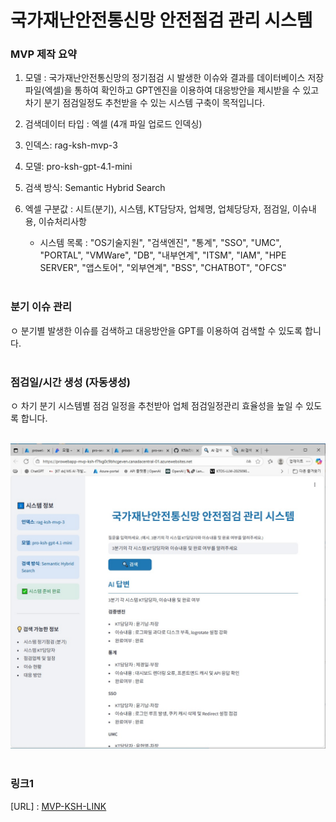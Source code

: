 # 국가재난안전통신망 안전점검 관리 시스템
### MVP 제작 요약

 1. 모델 : 국가재난안전통신망의 정기점검 시 발생한 이슈와 결과를 데이터베이스 저장파일(엑셀)을 통하여 확인하고 GPT엔진을 이용하여 대응방안을 제시받을 수 있고 차기 분기 점검일정도 추천받을 수 있는 시스템 구축이 목적입니다.

 2. 검색데이터 타입 : 엑셀 (4개 파일 업로드 인덱싱) 
 
 3. 인덱스: rag-ksh-mvp-3
 
 4. 모델: pro-ksh-gpt-4.1-mini
 
 5. 검색 방식: Semantic Hybrid Search
 
 6. 엑셀 구분값 : 시트(분기), 시스템, KT담당자, 업체명, 업체당당자, 점검일, 이슈내용, 이슈처리사항
     - 시스템 목록 : "OS기술지원", "검색엔진", "통계", "SSO", "UMC", "PORTAL", "VMWare", "DB", "내부연계", "ITSM", "IAM", "HPE SERVER", "앱스토어", "외부연계", "BSS", "CHATBOT", "OFCS"
 <br><br>


### 분기 이슈 관리
 ㅇ 분기별 발생한 이슈를 검색하고 대응방안을 GPT를 이용하여 검색할 수 있도록 합니다.
<br><br> 


### 점검일/시간 생성 (자동생성)
 ㅇ 차기 분기 시스템별 점검 일정을 추천받아 업체 점검일정관리 효율성을 높일 수 있도록 합니다.
<br><br>
 

![image](./MVP-KSH.jpg)
<br><br>

### 링크1
[URL] : [MVP-KSH-LINK](https://prowebapp-mvp-ksh-f7fxg0c9bhcgeven.canadacentral-01.azurewebsites.net/)